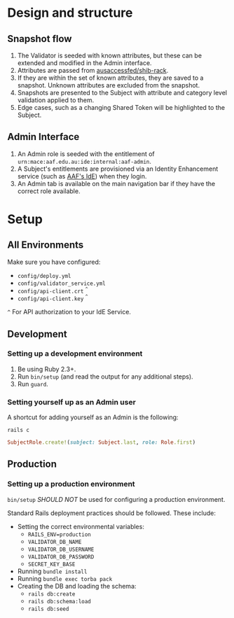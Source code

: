 # Design and structure

## Snapshot flow

1. The Validator is seeded with known attributes, but these can be extended and modified in the Admin interface.
2. Attributes are passed from [ausaccessfed/shib-rack](https://github.com/ausaccessfed/shib-rack).
3. If they are within the set of known attributes, they are saved to a snapshot.  Unknown attributes are excluded from the snapshot.
4. Snapshots are presented to the Subject with attribute and category level validation applied to them.
5. Edge cases, such as a changing Shared Token will be highlighted to the Subject.

## Admin Interface

1. An Admin role is seeded with the entitlement of `urn:mace:aaf.edu.au:ide:internal:aaf-admin`.
2. A Subject's entitlements are provisioned via an Identity Enhancement service (such as [AAF's IdE](https://ide.aaf.edu.au/)) when they login.
3. An Admin tab is available on the main navigation bar if they have the correct role available.

# Setup
## All Environments

Make sure you have configured:
- `config/deploy.yml`
- `config/validator_service.yml`
- `config/api-client.crt` <sup>`^`</sup>
- `config/api-client.key` <sup>`^`</sup>

`^` For API authorization to your IdE Service.

## Development

### Setting up a development environment

1. Be using Ruby 2.3+.
2. Run `bin/setup` (and read the output for any additional steps).
3. Run `guard`.

### Setting yourself up as an Admin user

A shortcut for adding yourself as an Admin is the following:

`rails c`

```ruby
SubjectRole.create!(subject: Subject.last, role: Role.first)
```

## Production

### Setting up a production environment

`bin/setup` *SHOULD NOT* be used for configuring a production environment.

Standard Rails deployment practices should be followed.  These include:
- Setting the correct environmental variables:
  - `RAILS_ENV=production`
  - `VALIDATOR_DB_NAME`
  - `VALIDATOR_DB_USERNAME`
  - `VALIDATOR_DB_PASSWORD`
  - `SECRET_KEY_BASE`
- Running `bundle install`
- Running `bundle exec torba pack`
- Creating the DB and loading the schema:
  - `rails db:create`
  - `rails db:schema:load`
  - `rails db:seed`
